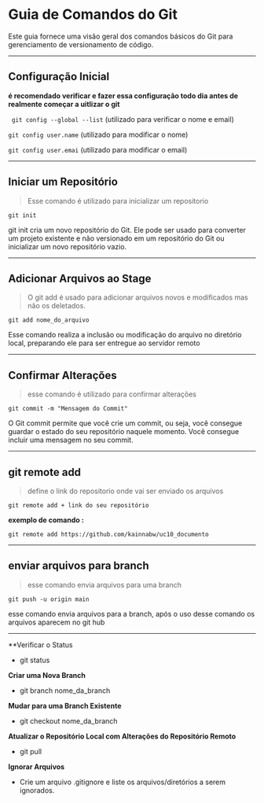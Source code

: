 # Guia de Comandos do Git

Este guia fornece uma visão geral dos comandos básicos do Git para gerenciamento de versionamento de código.

---

## Configuração Inicial
**é recomendado verificar e fazer essa configuração todo dia antes de realmente começar a uitlizar o git**

` git config --global --list` (utilizado para verificar o nome e email)

`git config user.name` (utilizado para modificar o nome)

`git config user.emai` (utilizado para modificar o email)

---

## Iniciar um Repositório
> Esse comando é utilizado para inicializar um repositorio

`git init`

git init cria um novo repositório do Git. Ele pode ser usado para converter um projeto existente e não versionado em um repositório do Git ou inicializar um novo repositório vazio.

---

## Adicionar Arquivos ao Stage
> O git add é usado para adicionar arquivos novos e modificados mas não os deletados.

`git add nome_do_arquivo`

Esse comando realiza a inclusão ou modificação do arquivo no diretório local, preparando ele para ser entregue ao servidor remoto
  
--- 

## Confirmar Alterações
> esse comando é utilizado para confirmar alterações 

`git commit -m "Mensagem do Commit"`

O Git commit permite que você crie um commit, ou seja, você consegue guardar o estado do seu repositório naquele momento.
Você consegue incluir uma mensagem no seu commit.

---

## git remote add 
>define o link do repositorio onde vai ser enviado os arquivos

`git remote add + link do seu repositório`

**exemplo de comando :**

`git remote add https://github.com/kainnabw/uc10_documento`

---

## enviar arquivos para branch 
> esse comando envia arquivos para uma branch

`git push -u origin main`

esse comando envia arquivos para a branch, após o uso desse comando os arquivos aparecem no git hub

---

**Verificar o Status
- git status

**Criar uma Nova Branch**
- git branch nome_da_branch

**Mudar para uma Branch Existente**
- git checkout nome_da_branch

**Atualizar o Repositório Local com Alterações do Repositório Remoto**
- git pull

**Ignorar Arquivos**
- Crie um arquivo .gitignore e liste os arquivos/diretórios a serem ignorados.
